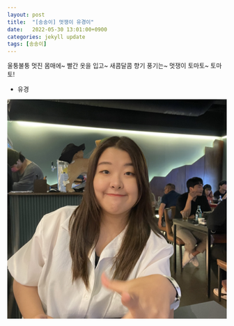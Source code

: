 ```yaml
---
layout: post
title:  "[송송이] 멋쟁이 유경이"
date:   2022-05-30 13:01:00+0900
categories: jekyll update
tags: [송송이]
---
```


울퉁불퉁 멋진 몸매에~
빨간 옷을 입고~
새콤달콤 향기 풍기는~
멋쟁이 토마토~
토마토!
 - 유경

 <p align="center"><img src="/assets/img/blog/송송이/너 내 동료가 되어라.png"></p>